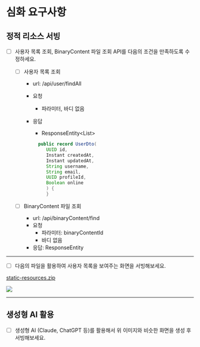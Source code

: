 # 심화 요구사항

## 정적 리소스 서빙

- [ ]  사용자 목록 조회, BinaryContent 파일 조회 API를 다음의 조건을 만족하도록 수정하세요.
    - [ ]  사용자 목록 조회
        - url: /api/user/findAll
        - 요청
            - 파라미터, 바디 없음
        - 응답
            - ResponseEntity<List<UserDto>>

          ```java
            public record UserDto(
               UUID id,
               Instant createdAt,
               Instant updatedAt,
               String username,
               String email,
               UUID profileId,
               Boolean online
               ) {
               }
            ```

    - [ ]  BinaryContent 파일 조회
        - url: /api/binaryContent/find
        - 요청
            - 파라미터: binaryContentId
            - 바디 없음
        - 응답: ResponseEntity<BinaryContent>

---

- [ ]  다음의 파일을 활용하여 사용자 목록을 보여주는 화면을 서빙해보세요.

  [static-resources.zip](https://www.codeit.kr/topics/sprint-sb-mission-4/lessons/12027)

![](https://bakey-api.codeit.kr/api/files/resource?root=static&amp;seqId=12027&amp;version=1&amp;directory=/dniahuen8-image.png&amp;name=dniahuen8-image.png)

---

## 생성형 AI 활용

- [ ] 생성형 AI (Claude, ChatGPT 등)를 활용해서 위 이미지와 비슷한 화면을 생성 후 서빙해보세요.